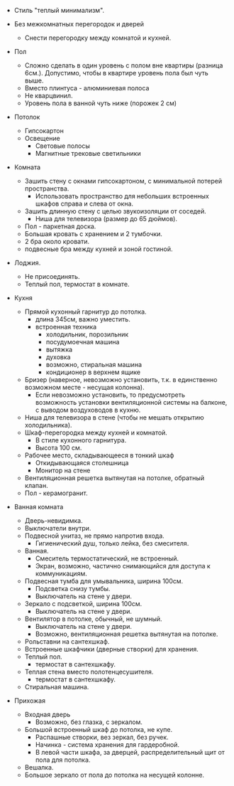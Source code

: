 * Стиль "теплый минимализм".
* Без межкомнатных перегородок и дверей
  * Снести перегородку между комнатой и кухней.

* Пол
  * Сложно сделать в один уровень с полом вне квартиры (разница 6см.). Допустимо, чтобы в квартире уровень пола был чуть выше.
  * Вместо плинтуса - алюминиевая полоса
  * Не кварцвинил.
  * Уровень пола в ванной чуть ниже (порожек 2 см)

* Потолок
  * Гипсокартон
  * Освещение
    * Световые полосы
    * Магнитные трековые светильники

* Комната
  * Зашить стену с окнами гипсокартоном, с минимальной потерей пространства.
    * Использовать пространство для небольших встроенных шкафов справа и слева от окна. 
  * Зашить длинную стену с целью звукоизоляции от соседей.
    * Ниша для телевизора (размер до 65 дюймов). 
  * Пол - паркетная доска.
  * Большая кровать с хранением и 2 тумбочки.
  * 2 бра около кровати.
  * подвесные бра между кухней и зоной гостиной.
  
* Лоджия.
  * Не присоединять.
  * Теплый пол, термостат в комнате.

* Кухня
  * Прямой кухонный гарнитур до потолка.
    * длина 345см, важно уместить.
    * встроенная техника
      * холодильник, порозильник
      * посудумоечная машина
      * вытяжка
      * духовка
      * возможно, стиральная машина
      * кондиционер в верхнем ящике
  * Бризер (наверное, невозможно установить, т.к. в единственно возможном месте - несущая колонна).
    * Если невозможно установить, то предусмотреть возможность установки вентиляционной системы на балконе, с выводом воздуховодов в кухню.
  * Ниша для телевизора в стене (чтобы не мешать открытию холодильника). 
  * Шкаф-перегородка между кухней и комнатой.
    * В стиле кухонного гарнитура.
    * Высота 100 см.
  * Рабочее место, складывающееся в тонкий шкаф
    * Откидывающаяся столешница
    * Монитор на стене
  * Вентиляционная решетка вытянутая на потолке, обратный клапан.
  * Пол - керамогранит.

* Ванная комната
  * Дверь-невидимка.
  * Выключатели внутри.
  * Подвесной унитаз, не прямо напротив входа.
    * Гигиенический душ, только лейка, без смесителя. 
  * Ванная.
    * Смеситель термостатический, не встроенный.
    * Экран, возможно, частично снимающийся для доступа к коммуникациям.
  * Подвесная тумба для умывальника, ширина 100см.
    * Подсветка снизу тумбы.
    * Выключатель на стене у двери.
  * Зеркало с подсветкой, ширина 100см.
    * Выключатель на стене у двери. 
  * Вентилятор в потолке, обычный, не шумный.
    * Выключатель на стене у двери.
    * Возможно, вентиляционная решетка вытянутая на потолке.
  * Рольставни на сантехшкаф.
  * Встроенные шкафчики (дверные створки) для хранения. 
  * Теплый пол.
    * термостат в сантехшкафу.
  * Теплая стена вместо полотенцесушителя.
    * термостат в сантехшкафу.
  * Стиральная машина.

* Прихожая
  * Входная дверь
    * Возможно, без глазка, с зеркалом. 
  * Большой встроенный шкаф до потолка, не купе.
    * Распашные створки, вез зеркал, без ручек.
    * Начинка - система хранения для гардеробной.
    * В левой части шкафа, за дверцей, распределительный щит от пола для потолка.
  * Вешалка.
  * Большое зеркало от пола до потолка на несущей колонне.
